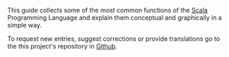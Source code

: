 ---
---

This guide collects some of the most common functions of the [Scala] Programming
Language and explain them conceptual and graphically in a simple way.

To request new entries, suggest corrections or provide translations go to the
this project's repository in [Github].

[Scala]: https://www.scala-lang.org/
[Github]: https://github.com/superruzafa/visual-scala-reference

